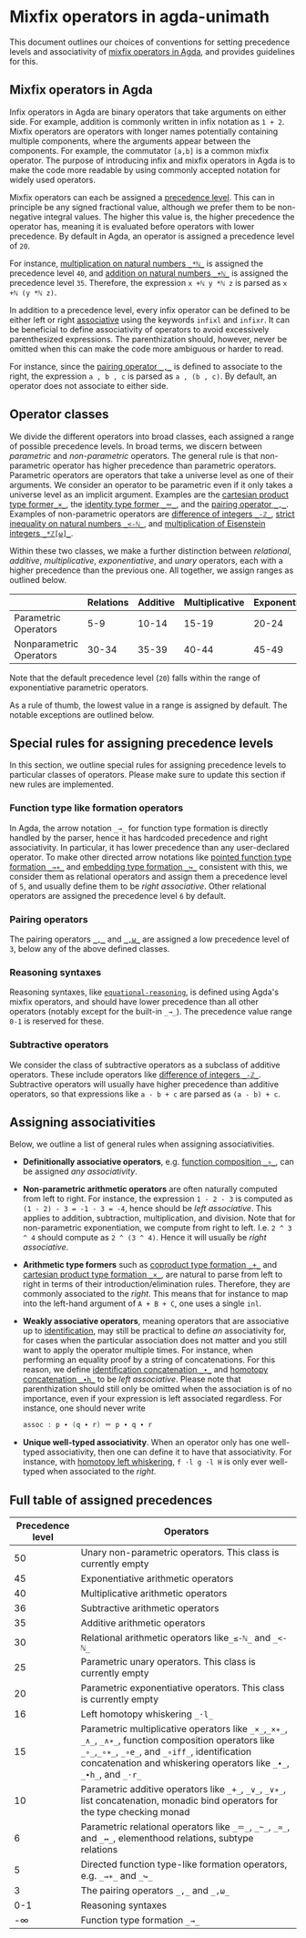 # Mixfix operators in agda-unimath

This document outlines our choices of conventions for setting precedence levels
and associativity of
[mixfix operators in Agda](https://agda.readthedocs.io/en/latest/language/mixfix-operators.html),
and provides guidelines for this.

## Mixfix operators in Agda

Infix operators in Agda are binary operators that take arguments on either side.
For example, addition is commonly written in infix notation as `1 + 2`. Mixfix
operators are operators with longer names potentially containing multiple
components, where the arguments appear between the components. For example, the
commutator `[a,b]` is a common mixfix operator. The purpose of introducing infix
and mixfix operators in Agda is to make the code more readable by using commonly
accepted notation for widely used operators.

Mixfix operators can each be assigned a
[precedence level](https://agda.readthedocs.io/en/latest/language/mixfix-operators.html#precedence).
This can in principle be any signed fractional value, although we prefer them to
be non-negative integral values. The higher this value is, the higher precedence
the operator has, meaning it is evaluated before operators with lower
precedence. By default in Agda, an operator is assigned a precedence level of
`20`.

For instance,
[multiplication on natural numbers `_*ℕ_`](elementary-number-theory.multiplication-natural-numbers.md)
is assigned the precedence level `40`, and
[addition on natural numbers `_+ℕ_`](elementary-number-theory.addition-natural-numbers.md)
is assigned the precedence level `35`. Therefore, the expression `x +ℕ y *ℕ z`
is parsed as `x +ℕ (y *ℕ z)`.

In addition to a precedence level, every infix operator can be defined to be
either left or right
[associative](https://agda.readthedocs.io/en/latest/language/mixfix-operators.html#associativity)
using the keywords `infixl` and `infixr`. It can be beneficial to define
associativity of operators to avoid excessively parenthesized expressions. The
parenthization should, however, never be omitted when this can make the code
more ambiguous or harder to read.

For instance, since the
[pairing operator `_,_`](foundation.dependent-pair-types.md) is defined to
associate to the right, the expression `a , b , c` is parsed as `a , (b , c)`.
By default, an operator does not associate to either side.

## Operator classes

We divide the different operators into broad classes, each assigned a range of
possible precedence levels. In broad terms, we discern between _parametric_ and
_non-parametric_ operators. The general rule is that non-parametric operator has
higher precedence than parametric operators. Parametric operators are operators
that take a universe level as one of their arguments. We consider an operator to
be parametric even if it only takes a universe level as an implicit argument.
Examples are the
[cartesian product type former`_×_`](foundation-core.cartesian-product-types.md),
the [identity type former `_＝_`](foundation-core.identity-types.md), and the
[pairing operator `_,_`](foundation.dependent-pair-types.md). Examples of
non-parametric operators are
[difference of integers `_-ℤ_`](elementary-number-theory.difference-integers.md),
[strict inequality on natural numbers `_<-ℕ_`](elementary-number-theory.strict-inequality-natural-numbers.md),
and
[multiplication of Eisenstein integers `_*ℤ[ω]_`](commutative-algebra.eisenstein-integers.md).

Within these two classes, we make a further distinction between _relational_,
_additive_, _multiplicative_, _exponentiative_, and _unary_ operators, each with
a higher precedence than the previous one. All together, we assign ranges as
outlined below.

|                         | Relations | Additive | Multiplicative | Exponentiative | Unary |
| ----------------------- | --------- | -------- | -------------- | -------------- | ----- |
| Parametric Operators    | 5-9       | 10-14    | 15-19          | 20-24          | 25-29 |
| Nonparametric Operators | 30-34     | 35-39    | 40-44          | 45-49          | 50-54 |

Note that the default precedence level (`20`) falls within the range of
exponentiative parametric operators.

As a rule of thumb, the lowest value in a range is assigned by default. The
notable exceptions are outlined below.

## Special rules for assigning precedence levels

In this section, we outline special rules for assigning precedence levels to
particular classes of operators. Please make sure to update this section if new
rules are implemented.

### Function type like formation operators

In Agda, the arrow notation `_→_` for function type formation is directly
handled by the parser, hence it has hardcoded precedence and right
associativity. In particular, it has lower precedence than any user-declared
operator. To make other directed arrow notations like
[pointed function type formation `_→∗_`](structured-types.pointed-maps.md) and
[embedding type formation `_↪_`](foundation-core.embeddings.md) consistent with
this, we consider them as relational operators and assign them a precedence
level of `5`, and usually define them to be _right associative_. Other
relational operators are assigned the precedence level `6` by default.

### Pairing operators

The pairing operators [`_,_`](foundation.dependent-pair-types.md) and
[`_,ω_`](foundation.large-dependent-pair-types.md) are assigned a low precedence
level of `3`, below any of the above defined classes.

### Reasoning syntaxes

Reasoning syntaxes, like
[`equational-reasoning`](foundation-core.identity-types.md), is defined using
Agda's mixfix operators, and should have lower precedence than all other
operators (notably except for the built-in `_→_`). The precedence value range
`0-1` is reserved for these.

### Subtractive operators

We consider the class of subtractive operators as a subclass of additive
operators. These include operators like
[difference of integers `_-ℤ_`](elementary-number-theory.difference-integers.md).
Subtractive operators will usually have higher precedence than additive
operators, so that expressions like `a - b + c` are parsed as `(a - b) + c`.

## Assigning associativities

Below, we outline a list of general rules when assigning associativities.

- **Definitionally associative operators**, e.g.
  [function composition `_∘_`](foundation-core.function-types.md), can be
  assigned _any associativity_.

- **Non-parametric arithmetic operators** are often naturally computed from left
  to right. For instance, the expression `1 - 2 - 3` is computed as
  `(1 - 2) - 3 = -1 - 3 = -4`, hence should be _left associative_. This applies
  to addition, subtraction, multiplication, and division. Note that for
  non-parametric exponentiation, we compute from right to left. I.e. `2 ^ 3 ^ 4`
  should compute as `2 ^ (3 ^ 4)`. Hence it will usually be _right associative_.

- **Arithmetic type formers** such as
  [coproduct type formation `_+_`](foundation-core.coproduct-types.md) and
  [cartesian product type formation `_×_`](foundation-core.cartesian-product-types.md),
  are natural to parse from left to right in terms of their
  introduction/elimination rules. Therefore, they are commonly associated to the
  _right_. This means that for instance to map into the left-hand argument of
  `A + B + C`, one uses a single `inl`.

- **Weakly associative operators**, meaning operators that are associative up to
  [identification](foundation-core.identity-types.md), may still be practical to
  define _an_ associativity for, for cases when the particular association does
  not matter and you still want to apply the operator multiple times. For
  instance, when performing an equality proof by a string of concatenations. For
  this reason, we define
  [identification concatenation `_∙_`](foundation-core.identity-types.md) and
  [homotopy concatenation `_∙h_`](foundation-core.homotopies.md) to be _left
  associative_. Please note that parenthization should still only be omitted
  when the association is of no importance, even if your expression is left
  associated regardless. For instance, one should never write

  ```agda
  assoc : p ∙ (q ∙ r) ＝ p ∙ q ∙ r
  ```

- **Unique well-typed associativity**. When an operator only has one well-typed
  associativity, then one can define it to have that associativity. For
  instance, with [homotopy left whiskering](foundation-core.homotopies.md),
  `f ·l g ·l H` is only ever well-typed when associated to the _right_.

## Full table of assigned precedences

| Precedence level | Operators                                                                                                                                                                                                                          |
| ---------------- | ---------------------------------------------------------------------------------------------------------------------------------------------------------------------------------------------------------------------------------- |
| 50               | Unary non-parametric operators. This class is currently empty                                                                                                                                                                      |
| 45               | Exponentiative arithmetic operators                                                                                                                                                                                                |
| 40               | Multiplicative arithmetic operators                                                                                                                                                                                                |
| 36               | Subtractive arithmetic operators                                                                                                                                                                                                   |
| 35               | Additive arithmetic operators                                                                                                                                                                                                      |
| 30               | Relational arithmetic operators like`_≤-ℕ_` and `_<-ℕ_`                                                                                                                                                                            |
| 25               | Parametric unary operators. This class is currently empty                                                                                                                                                                          |
| 20               | Parametric exponentiative operators. This class is currently empty                                                                                                                                                                 |
| 16               | Left homotopy whiskering `_·l_`                                                                                                                                                                                                    |
| 15               | Parametric multiplicative operators like `_×_`,`_×∗_`, `_∧_`, `_∧∗_`, function composition operators like `_∘_`,`_∘∗_`, `_∘e_`, and `_∘iff_`, identification concatenation and whiskering operators like `_∙_`, `_∙h_`, and `_·r_` |
| 10               | Parametric additive operators like `_+_`, `_∨_`, `_∨∗_`, list concatenation, monadic bind operators for the type checking monad                                                                                                    |
| 6                | Parametric relational operators like `_＝_`, `_~_`, `_≃_`, and `_↔_`, elementhood relations, subtype relations                                                                                                                     |
| 5                | Directed function type-like formation operators, e.g. `_→∗_` and `_↪_`                                                                                                                                                             |
| 3                | The pairing operators `_,_` and `_,ω_`                                                                                                                                                                                             |
| 0-1              | Reasoning syntaxes                                                                                                                                                                                                                 |
| -∞               | Function type formation `_→_`                                                                                                                                                                                                      |
